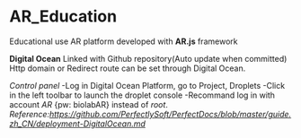 # AR_Education
Educational use AR platform developed with **AR.js** framework


**Digital Ocean**
Linked with Github repository(Auto update when committed)
Http domain or Redirect route can be set through Digital Ocean.


*Control panel* 
-Log in Digital Ocean Platform, go to Project<Jiachen Zhang>, Droplets<Lab-website>
-Click <Access> in the left toolbar to launch the droplet console
-Recommand log in with account *AR* {pw: biolabAR} instead of *root*. _Reference:https://github.com/PerfectlySoft/PerfectDocs/blob/master/guide.zh_CN/deployment-DigitalOcean.md_
